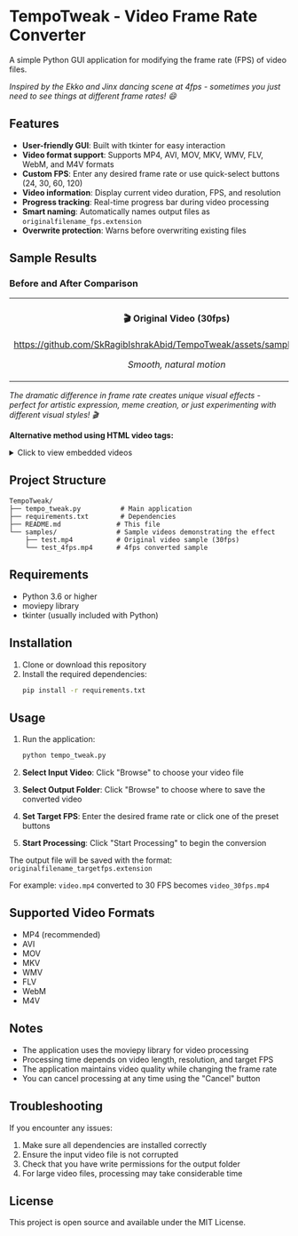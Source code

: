 # TempoTweak - Video Frame Rate Converter

A simple Python GUI application for modifying the frame rate (FPS) of video files.

*Inspired by the Ekko and Jinx dancing scene at 4fps - sometimes you just need to see things at different frame rates! 😄*

## Features

- **User-friendly GUI**: Built with tkinter for easy interaction
- **Video format support**: Supports MP4, AVI, MOV, MKV, WMV, FLV, WebM, and M4V formats
- **Custom FPS**: Enter any desired frame rate or use quick-select buttons (24, 30, 60, 120)
- **Video information**: Display current video duration, FPS, and resolution
- **Progress tracking**: Real-time progress bar during video processing
- **Smart naming**: Automatically names output files as `originalfilename_fps.extension`
- **Overwrite protection**: Warns before overwriting existing files

## Sample Results

### Before and After Comparison

<table>
<tr>
<td align="center">
<h4>🎬 Original Video (30fps)</h4>

https://github.com/SkRagibIshrakAbid/TempoTweak/assets/samples/test.mp4

*Smooth, natural motion*
</td>
<td align="center">
<h4>🎭 After TempoTweak (4fps)</h4>

https://github.com/SkRagibIshrakAbid/TempoTweak/assets/samples/test_4fps.mp4

*Choppy, artistic stop-motion effect*
</td>
</tr>
</table>

*The dramatic difference in frame rate creates unique visual effects - perfect for artistic expression, meme creation, or just experimenting with different visual styles! 🎬*

**Alternative method using HTML video tags:**

<details>
<summary>Click to view embedded videos</summary>

**Original (30fps):**
<video width="400" controls>
  <source src="samples/test.mp4" type="video/mp4">
  Your browser does not support the video tag.
</video>

**Modified (4fps):**
<video width="400" controls>
  <source src="samples/test_4fps.mp4" type="video/mp4">
  Your browser does not support the video tag.
</video>

</details>

## Project Structure

```
TempoTweak/
├── tempo_tweak.py          # Main application
├── requirements.txt        # Dependencies
├── README.md              # This file
└── samples/               # Sample videos demonstrating the effect
    ├── test.mp4           # Original video sample (30fps)
    └── test_4fps.mp4      # 4fps converted sample
```

## Requirements

- Python 3.6 or higher
- moviepy library
- tkinter (usually included with Python)

## Installation

1. Clone or download this repository
2. Install the required dependencies:
   ```bash
   pip install -r requirements.txt
   ```

## Usage

1. Run the application:
   ```bash
   python tempo_tweak.py
   ```

2. **Select Input Video**: Click "Browse" to choose your video file
3. **Select Output Folder**: Click "Browse" to choose where to save the converted video
4. **Set Target FPS**: Enter the desired frame rate or click one of the preset buttons
5. **Start Processing**: Click "Start Processing" to begin the conversion

The output file will be saved with the format: `originalfilename_targetfps.extension`

For example: `video.mp4` converted to 30 FPS becomes `video_30fps.mp4`

## Supported Video Formats

- MP4 (recommended)
- AVI
- MOV
- MKV
- WMV
- FLV
- WebM
- M4V

## Notes

- The application uses the moviepy library for video processing
- Processing time depends on video length, resolution, and target FPS
- The application maintains video quality while changing the frame rate
- You can cancel processing at any time using the "Cancel" button

## Troubleshooting

If you encounter any issues:

1. Make sure all dependencies are installed correctly
2. Ensure the input video file is not corrupted
3. Check that you have write permissions for the output folder
4. For large video files, processing may take considerable time

## License

This project is open source and available under the MIT License.
